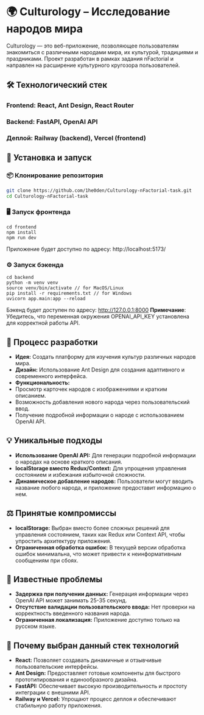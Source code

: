 # 🌍 Culturology – Исследование народов мира
Culturology — это веб-приложение, позволяющее пользователям знакомиться с различными народами мира, их культурой, традициями и праздниками. Проект разработан в рамках задания nFactorial и направлен на расширение культурного кругозора пользователей.

## 🛠️ Технологический стек
### Frontend: React, Ant Design, React Router

### Backend: FastAPI, OpenAI API

### Деплой: Railway (backend), Vercel (frontend)

## 🚀 Установка и запуск
### 📦 Клонирование репозитория
```bash
git clone https://github.com/1he0den/Culturology-nFactorial-task.git
cd Culturology-nFactorial-task
```
### 🖥️ Запуск фронтенда
```
cd frontend
npm install
npm run dev
```
Приложение будет доступно по адресу: http://localhost:5173/

### ⚙️ Запуск бэкенда
```
cd backend
python -m venv venv
source venv/bin/activate // for MacOS/Linux
pip install -r requirements.txt // for Windows 
uvicorn app.main:app --reload
```
Бэкенд будет доступен по адресу: http://127.0.0.1:8000
**Примечание**: Убедитесь, что переменная окружения OPENAI_API_KEY установлена для корректной работы API. 

## 🧠 Процесс разработки
- **Идея:** Создать платформу для изучения культур различных народов мира.
- **Дизайн:** Использование Ant Design для создания адаптивного и современного интерфейса.
- **Функциональность:**
-   Просмотр карточек народов с изображениями и кратким описанием.
-   Возможность добавления нового народа через пользовательский ввод.
-   Получение подробной информации о народе с использованием OpenAI API.

## 💡 Уникальные подходы
- **Использование OpenAI API:** Для генерации подробной информации о народах на основе краткого описания.
- **localStorage вместо Redux/Context:** Для упрощения управления состоянием и избежания избыточной сложности.
- **Динамическое добавление народов:** Пользователи могут вводить название любого народа, и приложение предоставит информацию о нем.

## ⚖️ Принятые компромиссы
- **localStorage:** Выбран вместо более сложных решений для управления состоянием, таких как Redux или Context API, чтобы упростить архитектуру приложения.
- **Ограниченная обработка ошибок:** В текущей версии обработка ошибок минимальна, что может привести к неинформативным сообщениям при сбоях.

## 🐞 Известные проблемы
- **Задержка при получении данных:** Генерация информации через OpenAI API может занимать 25-35 секунд.
- **Отсутствие валидации пользовательского ввода:** Нет проверки на корректность введенного названия народа.
- **Ограниченная локализация:** Приложение доступно только на русском языке.

## 📌 Почему выбран данный стек технологий
- **React:** Позволяет создавать динамичные и отзывчивые пользовательские интерфейсы.
- **Ant Design:** Предоставляет готовые компоненты для быстрого прототипирования и единообразного дизайна.
- **FastAPI:** Обеспечивает высокую производительность и простоту интеграции с внешними API.
- **Railway и Vercel:** Упрощают процесс деплоя и обеспечивают стабильную работу приложения.






